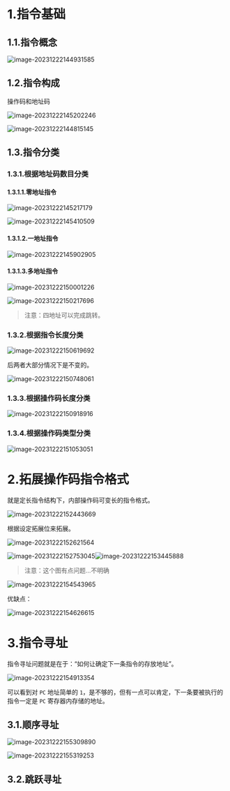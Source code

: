 # 1.指令基础

## 1.1.指令概念

![image-20231222144931585](./assets/image-20231222144931585.png)

## 1.2.指令构成

操作码和地址码

![image-20231222145202246](./assets/image-20231222145202246.png)

![image-20231222144815145](./assets/image-20231222144815145.png)

## 1.3.指令分类

### 1.3.1.根据地址码数目分类

#### 1.3.1.1.零地址指令

![image-20231222145217179](./assets/image-20231222145217179.png)

![image-20231222145410509](./assets/image-20231222145410509.png)

#### 1.3.1.2.一地址指令

![image-20231222145902905](./assets/image-20231222145902905.png)

#### 1.3.1.3.多地址指令

![image-20231222150001226](./assets/image-20231222150001226.png)

![image-20231222150217696](./assets/image-20231222150217696.png)

>   注意：四地址可以完成跳转。

### 1.3.2.根据指令长度分类

![image-20231222150619692](./assets/image-20231222150619692.png)

后两者大部分情况下是不变的。

![image-20231222150748061](./assets/image-20231222150748061.png)

### 1.3.3.根据操作码长度分类

![image-20231222150918916](./assets/image-20231222150918916.png)

### 1.3.4.根据操作码类型分类

![image-20231222151053051](./assets/image-20231222151053051.png)

# 2.拓展操作码指令格式

就是定长指令结构下，内部操作码可变长的指令格式。

![image-20231222152443669](./assets/image-20231222152443669.png)

根据设定拓展位来拓展。

![image-20231222152621564](./assets/image-20231222152621564.png)

![image-20231222152753045](./assets/image-20231222152753045.png)![image-20231222153445888](./assets/image-20231222153445888.png)

>   注意：这个图有点问题...不明确

![image-20231222154543965](./assets/image-20231222154543965.png)

优缺点：

![image-20231222154626615](./assets/image-20231222154626615.png)

# 3.指令寻址

指令寻址问题就是在于：“如何让确定下一条指令的存放地址”。

![image-20231222154913354](./assets/image-20231222154913354.png)

可以看到对 `PC` 地址简单的 `1`，是不够的，但有一点可以肯定，下一条要被执行的指令一定是 `PC` 寄存器内存储的地址。

## 3.1.顺序寻址

![image-20231222155309890](./assets/image-20231222155309890.png)

![image-20231222155319253](./assets/image-20231222155319253.png)



## 3.2.跳跃寻址

